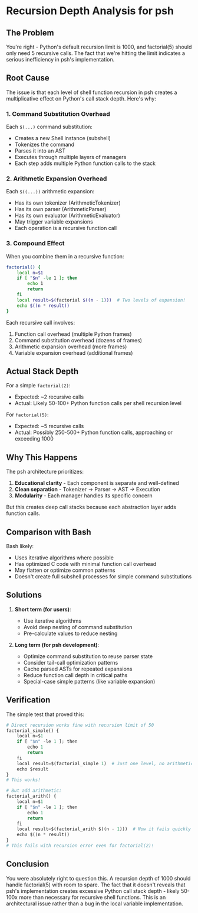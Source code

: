 # Recursion Depth Analysis for psh

## The Problem

You're right - Python's default recursion limit is 1000, and factorial(5) should only need 5 recursive calls. The fact that we're hitting the limit indicates a serious inefficiency in psh's implementation.

## Root Cause

The issue is that each level of shell function recursion in psh creates a multiplicative effect on Python's call stack depth. Here's why:

### 1. Command Substitution Overhead
Each `$(...)` command substitution:
- Creates a new Shell instance (subshell)
- Tokenizes the command
- Parses it into an AST
- Executes through multiple layers of managers
- Each step adds multiple Python function calls to the stack

### 2. Arithmetic Expansion Overhead
Each `$((...))` arithmetic expansion:
- Has its own tokenizer (ArithmeticTokenizer)
- Has its own parser (ArithmeticParser)
- Has its own evaluator (ArithmeticEvaluator)
- May trigger variable expansions
- Each operation is a recursive function call

### 3. Compound Effect
When you combine them in a recursive function:
```bash
factorial() {
    local n=$1
    if [ "$n" -le 1 ]; then
        echo 1
        return
    fi
    local result=$(factorial $((n - 1)))  # Two levels of expansion!
    echo $((n * result))
}
```

Each recursive call involves:
1. Function call overhead (multiple Python frames)
2. Command substitution overhead (dozens of frames)
3. Arithmetic expansion overhead (more frames)
4. Variable expansion overhead (additional frames)

## Actual Stack Depth

For a simple `factorial(2)`:
- Expected: ~2 recursive calls
- Actual: Likely 50-100+ Python function calls per shell recursion level

For `factorial(5)`:
- Expected: ~5 recursive calls
- Actual: Possibly 250-500+ Python function calls, approaching or exceeding 1000

## Why This Happens

The psh architecture prioritizes:
1. **Educational clarity** - Each component is separate and well-defined
2. **Clean separation** - Tokenizer → Parser → AST → Execution
3. **Modularity** - Each manager handles its specific concern

But this creates deep call stacks because each abstraction layer adds function calls.

## Comparison with Bash

Bash likely:
- Uses iterative algorithms where possible
- Has optimized C code with minimal function call overhead
- May flatten or optimize common patterns
- Doesn't create full subshell processes for simple command substitutions

## Solutions

1. **Short term (for users)**:
   - Use iterative algorithms
   - Avoid deep nesting of command substitution
   - Pre-calculate values to reduce nesting

2. **Long term (for psh development)**:
   - Optimize command substitution to reuse parser state
   - Consider tail-call optimization patterns
   - Cache parsed ASTs for repeated expansions
   - Reduce function call depth in critical paths
   - Special-case simple patterns (like variable expansion)

## Verification

The simple test that proved this:
```python
# Direct recursion works fine with recursion limit of 50
factorial_simple() {
    local n=$1
    if [ "$n" -le 1 ]; then
        echo 1
        return
    fi
    local result=$(factorial_simple 1)  # Just one level, no arithmetic
    echo $result
}
# This works!

# But add arithmetic:
factorial_arith() {
    local n=$1
    if [ "$n" -le 1 ]; then
        echo 1
        return
    fi
    local result=$(factorial_arith $((n - 1)))  # Now it fails quickly
    echo $((n * result))
}
# This fails with recursion error even for factorial(2)!
```

## Conclusion

You were absolutely right to question this. A recursion depth of 1000 should handle factorial(5) with room to spare. The fact that it doesn't reveals that psh's implementation creates excessive Python call stack depth - likely 50-100x more than necessary for recursive shell functions. This is an architectural issue rather than a bug in the local variable implementation.